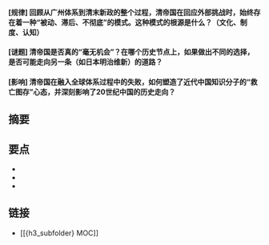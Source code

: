 #### [规律] 回顾从广州体系到清末新政的整个过程，清帝国在回应外部挑战时，始终存在着一种“被动、滞后、不彻底”的模式。这种模式的根源是什么？（文化、制度、认知）


#### [谜题] 清帝国是否真的“毫无机会”？在哪个历史节点上，如果做出不同的选择，是否可能走向另一条（如日本明治维新）的道路？


#### [影响] 清帝国在融入全球体系过程中的失败，如何塑造了近代中国知识分子的“救亡图存”心态，并深刻影响了20世纪中国的历史走向？


## 摘要


## 要点

- 
- 
- 

## 链接

- [[{h3_subfolder} MOC]]
